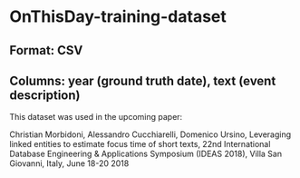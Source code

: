 # OnThisDay-training-dataset

## Format: CSV
## Columns: year (ground truth date), text (event description)

This dataset was used in the upcoming paper:

Christian Morbidoni, Alessandro Cucchiarelli, Domenico Ursino, Leveraging linked entities to estimate focus time of short texts, 22nd International Database Engineering & Applications Symposium (IDEAS 2018), Villa San Giovanni, Italy, June 18-20 2018
